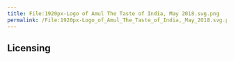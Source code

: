 ```yaml
---
title: File:1920px-Logo of Amul The Taste of India, May 2018.svg.png
permalink: /File:1920px-Logo_of_Amul_The_Taste_of_India,_May_2018.svg.png/
---
```


## Licensing